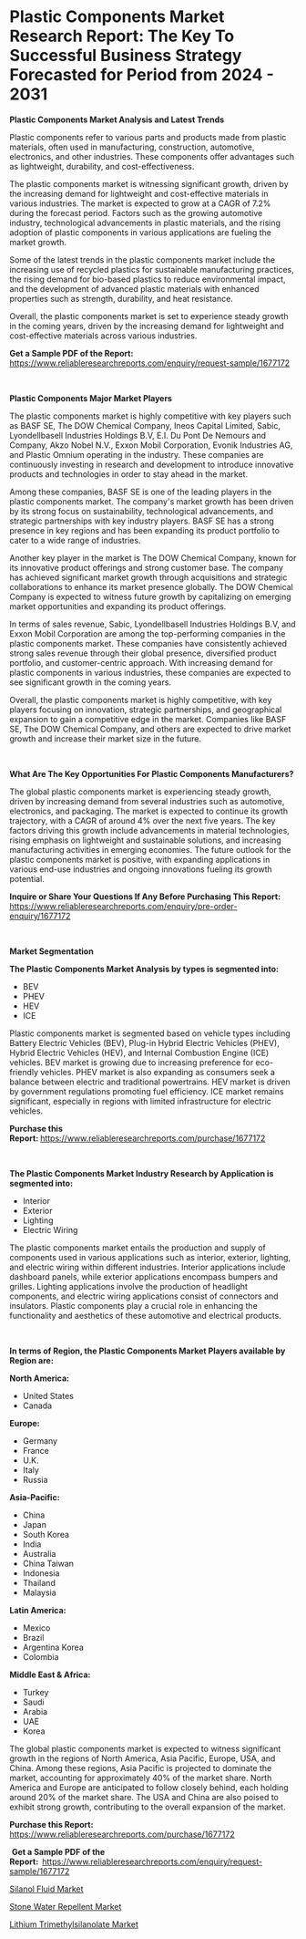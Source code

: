 <p><h1>Plastic Components Market Research Report: The Key To Successful Business Strategy Forecasted for Period from 2024 - 2031</h1></p><p><strong>Plastic Components Market Analysis and Latest Trends</strong></p>
<p><p>Plastic components refer to various parts and products made from plastic materials, often used in manufacturing, construction, automotive, electronics, and other industries. These components offer advantages such as lightweight, durability, and cost-effectiveness.</p><p>The plastic components market is witnessing significant growth, driven by the increasing demand for lightweight and cost-effective materials in various industries. The market is expected to grow at a CAGR of 7.2% during the forecast period. Factors such as the growing automotive industry, technological advancements in plastic materials, and the rising adoption of plastic components in various applications are fueling the market growth.</p><p>Some of the latest trends in the plastic components market include the increasing use of recycled plastics for sustainable manufacturing practices, the rising demand for bio-based plastics to reduce environmental impact, and the development of advanced plastic materials with enhanced properties such as strength, durability, and heat resistance.</p><p>Overall, the plastic components market is set to experience steady growth in the coming years, driven by the increasing demand for lightweight and cost-effective materials across various industries.</p></p>
<p><strong>Get a Sample PDF of the Report:&nbsp;</strong> <a href="https://www.reliableresearchreports.com/enquiry/request-sample/1677172">https://www.reliableresearchreports.com/enquiry/request-sample/1677172</a></p>
<p>&nbsp;</p>
<p><strong>Plastic Components Major Market Players</strong></p>
<p><p>The plastic components market is highly competitive with key players such as BASF SE, The DOW Chemical Company, Ineos Capital Limited, Sabic, Lyondellbasell Industries Holdings B.V, E.I. Du Pont De Nemours and Company, Akzo Nobel N.V., Exxon Mobil Corporation, Evonik Industries AG, and Plastic Omnium operating in the industry. These companies are continuously investing in research and development to introduce innovative products and technologies in order to stay ahead in the market.</p><p>Among these companies, BASF SE is one of the leading players in the plastic components market. The company's market growth has been driven by its strong focus on sustainability, technological advancements, and strategic partnerships with key industry players. BASF SE has a strong presence in key regions and has been expanding its product portfolio to cater to a wide range of industries.</p><p>Another key player in the market is The DOW Chemical Company, known for its innovative product offerings and strong customer base. The company has achieved significant market growth through acquisitions and strategic collaborations to enhance its market presence globally. The DOW Chemical Company is expected to witness future growth by capitalizing on emerging market opportunities and expanding its product offerings.</p><p>In terms of sales revenue, Sabic, Lyondellbasell Industries Holdings B.V, and Exxon Mobil Corporation are among the top-performing companies in the plastic components market. These companies have consistently achieved strong sales revenue through their global presence, diversified product portfolio, and customer-centric approach. With increasing demand for plastic components in various industries, these companies are expected to see significant growth in the coming years.</p><p>Overall, the plastic components market is highly competitive, with key players focusing on innovation, strategic partnerships, and geographical expansion to gain a competitive edge in the market. Companies like BASF SE, The DOW Chemical Company, and others are expected to drive market growth and increase their market size in the future.</p></p>
<p>&nbsp;</p>
<p><strong>What Are The Key Opportunities For Plastic Components Manufacturers?</strong></p>
<p><p>The global plastic components market is experiencing steady growth, driven by increasing demand from several industries such as automotive, electronics, and packaging. The market is expected to continue its growth trajectory, with a CAGR of around 4% over the next five years. The key factors driving this growth include advancements in material technologies, rising emphasis on lightweight and sustainable solutions, and increasing manufacturing activities in emerging economies. The future outlook for the plastic components market is positive, with expanding applications in various end-use industries and ongoing innovations fueling its growth potential.</p></p>
<p><strong>Inquire or Share Your Questions If Any Before Purchasing This Report:</strong> <a href="https://www.reliableresearchreports.com/enquiry/pre-order-enquiry/1677172">https://www.reliableresearchreports.com/enquiry/pre-order-enquiry/1677172</a></p>
<p>&nbsp;</p>
<p><strong>Market Segmentation</strong></p>
<p><strong>The Plastic Components Market Analysis by types is segmented into:</strong></p>
<p><ul><li>BEV</li><li>PHEV</li><li>HEV</li><li>ICE</li></ul></p>
<p><p>Plastic components market is segmented based on vehicle types including Battery Electric Vehicles (BEV), Plug-in Hybrid Electric Vehicles (PHEV), Hybrid Electric Vehicles (HEV), and Internal Combustion Engine (ICE) vehicles. BEV market is growing due to increasing preference for eco-friendly vehicles. PHEV market is also expanding as consumers seek a balance between electric and traditional powertrains. HEV market is driven by government regulations promoting fuel efficiency. ICE market remains significant, especially in regions with limited infrastructure for electric vehicles.</p></p>
<p><strong>Purchase this Report:&nbsp;</strong><a href="https://www.reliableresearchreports.com/purchase/1677172">https://www.reliableresearchreports.com/purchase/1677172</a></p>
<p>&nbsp;</p>
<p><strong>The Plastic Components Market Industry Research by Application is segmented into:</strong></p>
<p><ul><li>Interior</li><li>Exterior</li><li>Lighting</li><li>Electric Wiring</li></ul></p>
<p><p>The plastic components market entails the production and supply of components used in various applications such as interior, exterior, lighting, and electric wiring within different industries. Interior applications include dashboard panels, while exterior applications encompass bumpers and grilles. Lighting applications involve the production of headlight components, and electric wiring applications consist of connectors and insulators. Plastic components play a crucial role in enhancing the functionality and aesthetics of these automotive and electrical products.</p></p>
<p>&nbsp;</p>
<p><strong>In terms of Region, the Plastic Components Market Players available by Region are:</strong></p>
<p>
    <p> <strong> North America: </strong>
        <ul>
            <li>United States</li>
            <li>Canada</li>
        </ul>
        </p> 
    <p> <strong> Europe: </strong>
        <ul>
            <li>Germany</li>
            <li>France</li>
            <li>U.K.</li>
            <li>Italy</li>
            <li>Russia</li>
        </ul>
        </p> 
    <p> <strong> Asia-Pacific: </strong>
        <ul>
            <li>China</li>
            <li>Japan</li>
            <li>South Korea</li>
            <li>India</li>
            <li>Australia</li>
            <li>China Taiwan</li>
            <li>Indonesia</li>
            <li>Thailand</li>
            <li>Malaysia</li>
        </ul>
        </p> 
    <p> <strong> Latin America: </strong>
        <ul>
            <li>Mexico</li>
            <li>Brazil</li>
            <li>Argentina Korea</li>
            <li>Colombia</li>
        </ul>
        </p> 
    <p> <strong> Middle East & Africa: </strong>
        <ul>
            <li>Turkey</li>
            <li>Saudi</li>
            <li>Arabia</li>
            <li>UAE</li>
            <li>Korea</li>
        </ul>
    </p>
    </p>
<p><p>The global plastic components market is expected to witness significant growth in the regions of North America, Asia Pacific, Europe, USA, and China. Among these regions, Asia Pacific is projected to dominate the market, accounting for approximately 40% of the market share. North America and Europe are anticipated to follow closely behind, each holding around 20% of the market share. The USA and China are also poised to exhibit strong growth, contributing to the overall expansion of the market.</p></p>
<p><strong>Purchase this Report: </strong><a href="https://www.reliableresearchreports.com/purchase/1677172">https://www.reliableresearchreports.com/purchase/1677172</a></p>
<p>&nbsp;<strong>Get a Sample PDF of the Report:&nbsp;&nbsp;</strong><a href="https://www.reliableresearchreports.com/enquiry/request-sample/1677172">https://www.reliableresearchreports.com/enquiry/request-sample/1677172</a></p>
<p><strong></strong></p>
<p><p><a href="https://view.publitas.com/reportprime-1/silanol-fluid-market-research-report-forecasted-for-period-from-2023-2030-by-market-type-market-application-and-region/">Silanol Fluid Market</a></p><p><a href="https://view.publitas.com/reportprime-1/stone-water-repellent-market-size-share-trends-analysis-report-by-material-by-type-by-end-user-by-region-and-segment-forecasts-2023-2030/">Stone Water Repellent Market</a></p><p><a href="https://view.publitas.com/reportprime-1/lithium-trimethylsilanolate-market-with-the-goal-of-estimating-the-market-size-and-future-growth-potential-of-various-market-segments-based-on-component-applications-end-user-and-region/">Lithium Trimethylsilanolate Market</a></p></p>